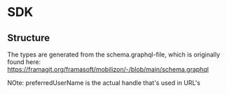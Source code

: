 # SDK

## Structure

The types are generated from the schema.graphql-file, which is originally found here: https://framagit.org/framasoft/mobilizon/-/blob/main/schema.graphql

NOte: preferredUserName is the actual handle that's used in URL's